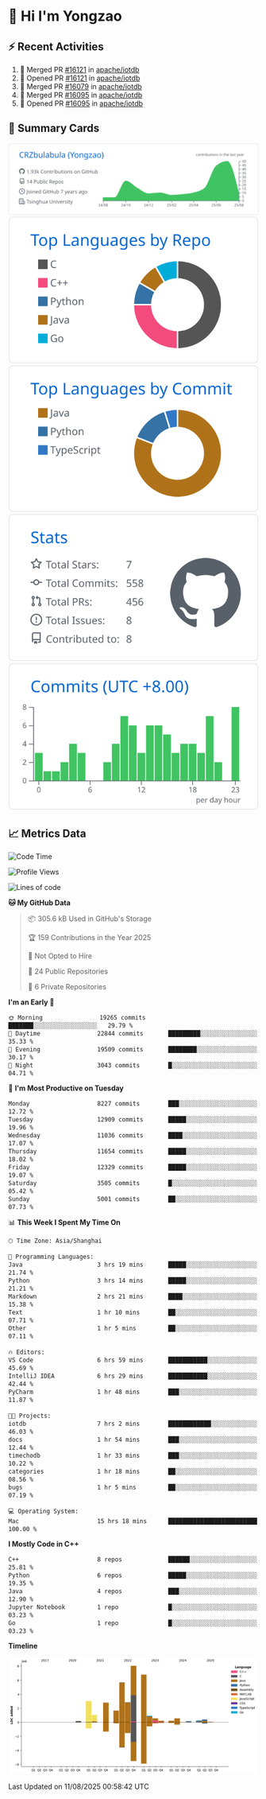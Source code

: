 # 👋 Hi I'm Yongzao

## ⚡ Recent Activities
<!--START_SECTION:activity-->
1. 🎉 Merged PR [#16121](https://github.com/apache/iotdb/pull/16121) in [apache/iotdb](https://github.com/apache/iotdb)
2. 💪 Opened PR [#16121](https://github.com/apache/iotdb/pull/16121) in [apache/iotdb](https://github.com/apache/iotdb)
3. 🎉 Merged PR [#16079](https://github.com/apache/iotdb/pull/16079) in [apache/iotdb](https://github.com/apache/iotdb)
4. 🎉 Merged PR [#16095](https://github.com/apache/iotdb/pull/16095) in [apache/iotdb](https://github.com/apache/iotdb)
5. 💪 Opened PR [#16095](https://github.com/apache/iotdb/pull/16095) in [apache/iotdb](https://github.com/apache/iotdb)
<!--END_SECTION:activity-->

## 🎑 Summary Cards

[![](https://raw.githubusercontent.com/CRZbulabula/CRZbulabula/main/profile-summary-card-output/github/0-profile-details.svg)](https://github.com/vn7n24fzkq/github-profile-summary-cards)
[![](https://raw.githubusercontent.com/CRZbulabula/CRZbulabula/main/profile-summary-card-output/github/1-repos-per-language.svg)](https://github.com/vn7n24fzkq/github-profile-summary-cards) [![](https://raw.githubusercontent.com/CRZbulabula/CRZbulabula/main/profile-summary-card-output/github/2-most-commit-language.svg)](https://github.com/vn7n24fzkq/github-profile-summary-cards)
[![](https://raw.githubusercontent.com/CRZbulabula/CRZbulabula/main/profile-summary-card-output/github/3-stats.svg)](https://github.com/vn7n24fzkq/github-profile-summary-cards) [![](https://raw.githubusercontent.com/CRZbulabula/CRZbulabula/main/profile-summary-card-output/github/4-productive-time.svg)](https://github.com/vn7n24fzkq/github-profile-summary-cards)

## 📈 Metrics Data

<!--START_SECTION:waka-->
![Code Time](http://img.shields.io/badge/Code%20Time-1%2C119%20hrs%2010%20mins-blue)

![Profile Views](http://img.shields.io/badge/Profile%20Views-0-blue)

![Lines of code](https://img.shields.io/badge/From%20Hello%20World%20I%27ve%20Written-35.4%20million%20lines%20of%20code-blue)

**🐱 My GitHub Data** 

> 📦 305.6 kB Used in GitHub's Storage 
 > 
> 🏆 159 Contributions in the Year 2025
 > 
> 🚫 Not Opted to Hire
 > 
> 📜 24 Public Repositories 
 > 
> 🔑 6 Private Repositories 
 > 
**I'm an Early 🐤** 

```text
🌞 Morning                19265 commits       ███████░░░░░░░░░░░░░░░░░░   29.79 % 
🌆 Daytime                22844 commits       █████████░░░░░░░░░░░░░░░░   35.33 % 
🌃 Evening                19509 commits       ████████░░░░░░░░░░░░░░░░░   30.17 % 
🌙 Night                  3043 commits        █░░░░░░░░░░░░░░░░░░░░░░░░   04.71 % 
```
📅 **I'm Most Productive on Tuesday** 

```text
Monday                   8227 commits        ███░░░░░░░░░░░░░░░░░░░░░░   12.72 % 
Tuesday                  12909 commits       █████░░░░░░░░░░░░░░░░░░░░   19.96 % 
Wednesday                11036 commits       ████░░░░░░░░░░░░░░░░░░░░░   17.07 % 
Thursday                 11654 commits       █████░░░░░░░░░░░░░░░░░░░░   18.02 % 
Friday                   12329 commits       █████░░░░░░░░░░░░░░░░░░░░   19.07 % 
Saturday                 3505 commits        █░░░░░░░░░░░░░░░░░░░░░░░░   05.42 % 
Sunday                   5001 commits        ██░░░░░░░░░░░░░░░░░░░░░░░   07.73 % 
```


📊 **This Week I Spent My Time On** 

```text
🕑︎ Time Zone: Asia/Shanghai

💬 Programming Languages: 
Java                     3 hrs 19 mins       █████░░░░░░░░░░░░░░░░░░░░   21.74 % 
Python                   3 hrs 14 mins       █████░░░░░░░░░░░░░░░░░░░░   21.21 % 
Markdown                 2 hrs 21 mins       ████░░░░░░░░░░░░░░░░░░░░░   15.38 % 
Text                     1 hr 10 mins        ██░░░░░░░░░░░░░░░░░░░░░░░   07.71 % 
Other                    1 hr 5 mins         ██░░░░░░░░░░░░░░░░░░░░░░░   07.11 % 

🔥 Editors: 
VS Code                  6 hrs 59 mins       ███████████░░░░░░░░░░░░░░   45.69 % 
IntelliJ IDEA            6 hrs 29 mins       ███████████░░░░░░░░░░░░░░   42.44 % 
PyCharm                  1 hr 48 mins        ███░░░░░░░░░░░░░░░░░░░░░░   11.87 % 

🐱‍💻 Projects: 
iotdb                    7 hrs 2 mins        ████████████░░░░░░░░░░░░░   46.03 % 
docs                     1 hr 54 mins        ███░░░░░░░░░░░░░░░░░░░░░░   12.44 % 
timechodb                1 hr 33 mins        ███░░░░░░░░░░░░░░░░░░░░░░   10.22 % 
categories               1 hr 18 mins        ██░░░░░░░░░░░░░░░░░░░░░░░   08.56 % 
bugs                     1 hr 5 mins         ██░░░░░░░░░░░░░░░░░░░░░░░   07.19 % 

💻 Operating System: 
Mac                      15 hrs 18 mins      █████████████████████████   100.00 % 
```

**I Mostly Code in C++** 

```text
C++                      8 repos             ██████░░░░░░░░░░░░░░░░░░░   25.81 % 
Python                   6 repos             █████░░░░░░░░░░░░░░░░░░░░   19.35 % 
Java                     4 repos             ███░░░░░░░░░░░░░░░░░░░░░░   12.90 % 
Jupyter Notebook         1 repo              █░░░░░░░░░░░░░░░░░░░░░░░░   03.23 % 
Go                       1 repo              █░░░░░░░░░░░░░░░░░░░░░░░░   03.23 % 
```



**Timeline**

![Lines of Code chart](https://raw.githubusercontent.com/CRZbulabula/CRZbulabula/main/assets/bar_graph.png)


 Last Updated on 11/08/2025 00:58:42 UTC
<!--END_SECTION:waka-->

